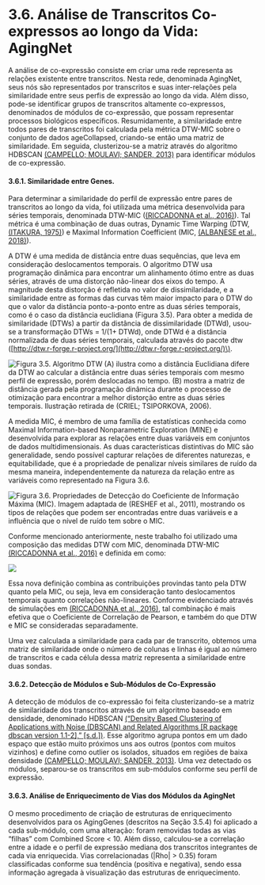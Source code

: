 # 3.6. Análise de Transcritos Co-expressos ao longo da Vida: AgingNet

A análise de co-expressão consiste em criar uma rede representa as relações existente entre transcritos. Nesta rede, denominada AgingNet, seus nós são representados por transcritos e suas inter-relações pela similaridade entre seus perfis de expressão ao longo da vida. Além disso, pode-se identificar grupos de transcritos altamente co-expressos, denominados de módulos de co-expressão, que possam representar processos biológicos específicos. Resumidamente, a similaridade entre todos pares de transcritos foi calculada pela métrica DTW-MIC sobre o conjunto de dados ageCollapsed, criando-se então uma matriz de similaridade. Em seguida, clusterizou-se a matriz através do algoritmo HDBSCAN [\(CAMPELLO; MOULAVI; SANDER, 2013\)](http://f1000.com/work/citation?ids=1245824&pre=&suf=&sa=0) para identificar módulos de co-expressão.

#### 3.6.1. Similaridade entre Genes. 

Para determinar a similaridade do perfil de expressão entre pares de transcritos ao longo da vida, foi utilizada uma métrica desenvolvida para séries temporais, denominada DTW-MIC \([\(RICCADONNA et al., 2016\)](http://f1000.com/work/citation?ids=5797957&pre=&suf=&sa=0)\). Tal métrica é uma combinação de duas outras, Dynamic Time Warping \(DTW, [\(ITAKURA, 1975\)](http://f1000.com/work/citation?ids=5861148&pre=&suf=&sa=0)\) e Maximal Information Coefficient \(MIC, [\(ALBANESE et al., 2018\)](http://f1000.com/work/citation?ids=5182499&pre=&suf=&sa=0)\).

A DTW é uma medida de distância entre duas sequências, que leva em consideração deslocamentos temporais. O algoritmo DTW usa programação dinâmica para encontrar um alinhamento ótimo entre as duas séries, através de uma distorção não-linear dos eixos do tempo. A magnitude desta distorção é refletida no valor de dissimilaridade, e a similaridade entre as formas das curvas têm maior impacto para o DTW do que o valor da distância ponto-a-ponto entre as duas séries temporais, como é o caso da distância euclidiana \(Figura 3.5\). Para obter a medida de similaridade \(DTWs\) a partir da distância de dissimilaridade \(DTWd\), usou-se a transformação DTWs = 1/\(1+ DTWd\), onde DTWd é a distância normalizada de duas séries temporais, calculada através do pacote dtw \([http://dtw.r-forge.r-project.org/](http://dtw.r-forge.r-project.org/)\). 

![Figura 3.5. Algoritmo DTW  \(A\) ilustra como a dist&#xE2;ncia Euclidiana difere da DTW ao calcular a dist&#xE2;ncia entre duas s&#xE9;ries temporais com mesmo perfil de express&#xE3;o, por&#xE9;m deslocadas no tempo. \(B\) mostra a matriz de dist&#xE2;ncia gerada pela programa&#xE7;&#xE3;o din&#xE2;mica durante o processo de otimiza&#xE7;&#xE3;o para encontrar a melhor distor&#xE7;&#xE3;o entre as duas s&#xE9;ries temporais. Ilustra&#xE7;&#xE3;o retirada de \(CRIEL; TSIPORKOVA, 2006\).](https://lh6.googleusercontent.com/LXDBWhrMpbH6yyLsZdu0J3992H-zwmznIPNjZJcaoXR9PWxDpZavXc-Ic6DKjxvbvhS1sy-5LDCLDMFHQqjXuQcj7-7BzfXUHfW58UiZiH-kfUuU2RU5ODUe9j_S6_oBQQtOrPva=s0)

A medida MIC, é membro de uma família de estatísticas conhecida como Maximal Information-based Nonparametric Exploration \(MINE\) e desenvolvida para explorar as relações entre duas variáveis em conjuntos de dados multidimensionais. As duas características distintivas do MIC são generalidade, sendo possível capturar relações de diferentes naturezas, e equitabilidade, que é a propriedade de penalizar níveis similares de ruído da mesma maneira, independentemente da natureza da relação entre as variáveis como representado na Figura 3.6.

![Figura 3.6. Propriedades de Detec&#xE7;&#xE3;o do Coeficiente de Informa&#xE7;&#xE3;o M&#xE1;xima \(MIC\). Imagem adaptada de \(RESHEF et al., 2011\), mostrando os tipos de rela&#xE7;&#xF5;es que podem ser encontradas entre duas vari&#xE1;veis e a influ&#xEA;ncia que o n&#xED;vel de ru&#xED;do tem sobre o MIC.](https://lh4.googleusercontent.com/5hcrX8xlPBmcUlXNb6AefMXOQ3eU_OgADqyREJ1qScNivz-bZJri5KFQsba4hdd0Ll-On7F7I3GWeJEd5KqS-rxpRrVVMzOZwFVCzHNWmIOrnukpKX0QnVwI-YpzA96UKvbOaOyg=s0)

Conforme mencionado anteriormente, neste trabalho foi utilizado uma composição das medidas DTW com MIC, denominada DTW-MIC [\(RICCADONNA et al., 2016\)](http://f1000.com/work/citation?ids=5797957&pre=&suf=&sa=0) e definida em como:

![](https://lh5.googleusercontent.com/3ckr9PMxLhWxLjpA9mD-rZHfe1SH1kEveeGMnNu9PiiEo0VzTudlMxBbR_Ut5QEdz9L3ZXwN6n9nNMLY-k_rGTUmDgcQFA0f326ez1IO09EuMpyi6iQgfJjdTE3T0cBPi83Y6PXk=s0)

Essa nova definição combina as contribuições provindas tanto pela DTW quanto pela MIC, ou seja, leva em consideração tanto deslocamentos temporais quanto correlações não-lineares. Conforme evidenciado através de simulações em [\(RICCADONNA et al., 2016\)](http://f1000.com/work/citation?ids=5797957&pre=&suf=&sa=0), tal combinação é mais efetiva que o Coeficiente de Correlação de Pearson, e também do que DTW e MIC se consideradas separadamente.

 Uma vez calculada a similaridade para cada par de transcrito, obtemos uma matriz de similaridade onde o número de colunas e linhas é igual ao número de transcritos e cada célula dessa matriz representa a similaridade entre duas sondas.  


#### 3.6.2. Detecção de Módulos e Sub-Módulos de Co-Expressão

A detecção de módulos de co-expressão foi feita clusterizando-se a matriz de similaridade dos transcritos através de um algoritmo baseado em densidade, denominado HDBSCAN [\(“Density Based Clustering of Applications with Noise \(DBSCAN\) and Related Algorithms \[R package dbscan version 1.1-2\],” \[s.d.\]\)](http://f1000.com/work/citation?ids=5963999&pre=&suf=&sa=0). Esse algoritmo agrupa pontos em um dado espaço que estão muito próximos uns aos outros \(pontos com muitos vizinhos\) e define como outlier os isolados, situados em regiões de baixa densidade [\(CAMPELLO; MOULAVI; SANDER, 2013\)](http://f1000.com/work/citation?ids=1245824&pre=&suf=&sa=0). Uma vez detectado os módulos, separou-se os transcritos em sub-módulos conforme seu perfil de expressão.

#### 3.6.3. Análise de Enriquecimento de Vias dos Módulos da AgingNet 

O mesmo procedimento de criação de estruturas de enriquecimento desenvolvidos para os AgingGenes \(descritos na Seção 3.5.4\) foi aplicado a cada sub-módulo, com uma alteração: foram removidas todas as vias “filhas” com Combined Score &lt; 10. Além disso, calculou-se a correlação entre a idade e o perfil de expressão mediana dos transcritos integrantes de cada via enriquecida. Vias correlacionadas \(\|Rho\| &gt; 0.35\) foram classificadas conforme sua tendência \(positiva e negativa\), sendo essa informação agregada à visualização das estruturas de enriquecimento.


